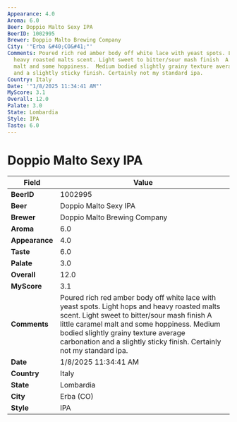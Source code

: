 ```yaml
---
Appearance: 4.0
Aroma: 6.0
Beer: Doppio Malto Sexy IPA
BeerID: 1002995
Brewer: Doppio Malto Brewing Company
City: '"Erba &#40;CO&#41;"'
Comments: Poured rich red amber body off white lace with yeast spots. Light hops and
  heavy roasted malts scent. Light sweet to bitter/sour mash finish  A little caramel
  malt and some hoppiness.  Medium bodied slightly grainy texture average carbonation
  and a slightly sticky finish. Certainly not my standard ipa.
Country: Italy
Date: '"1/8/2025 11:34:41 AM"'
MyScore: 3.1
Overall: 12.0
Palate: 3.0
State: Lombardia
Style: IPA
Taste: 6.0
---
```


# Doppio Malto Sexy IPA

| Field         | Value |
|---------------|-------|
| **BeerID** | 1002995 |
| **Beer** | Doppio Malto Sexy IPA |
| **Brewer** | Doppio Malto Brewing Company |
| **Aroma** | 6.0 |
| **Appearance** | 4.0 |
| **Taste** | 6.0 |
| **Palate** | 3.0 |
| **Overall** | 12.0 |
| **MyScore** | 3.1 |
| **Comments** | Poured rich red amber body off white lace with yeast spots. Light hops and heavy roasted malts scent. Light sweet to bitter/sour mash finish  A little caramel malt and some hoppiness.  Medium bodied slightly grainy texture average carbonation and a slightly sticky finish. Certainly not my standard ipa. |
| **Date** | 1/8/2025 11:34:41 AM |
| **Country** | Italy |
| **State** | Lombardia |
| **City** | Erba &#40;CO&#41; |
| **Style** | IPA |

